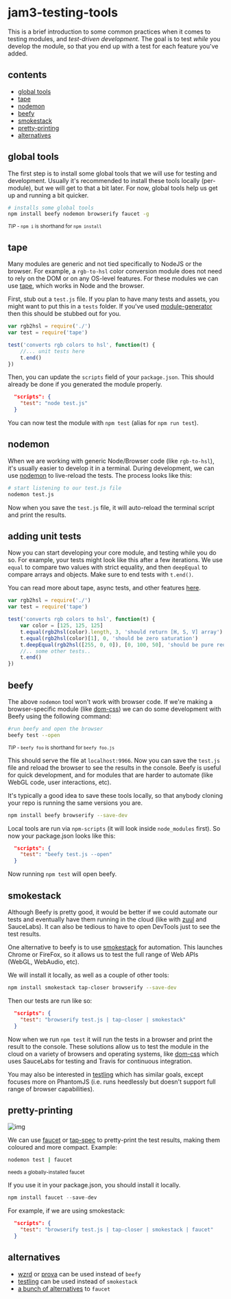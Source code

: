 # jam3-testing-tools

This is a brief introduction to some common practices when it comes to testing modules, and *test-driven development.* The goal is to test *while* you develop the module, so that you end up with a test for each feature you've added. 

## contents

- [global tools](#global-tools)
- [tape](#tape)
- [nodemon](#nodemon)
- [beefy](#beefy)
- [smokestack](#smokestack)
- [pretty-printing](#pretty-printing)
- [alternatives](#alternatives)

## global tools

The first step is to install some global tools that we will use for testing and development. Usually it's recommended to install these tools locally (per-module), but we will get to that a bit later. For now, global tools help us get up and running a bit quicker.

```sh
# installs some global tools
npm install beefy nodemon browserify faucet -g
```

<sup>*TIP* - `npm i` is shorthand for `npm install`</sup>

## tape

Many modules are generic and not tied specifically to NodeJS or the browser. For example, a `rgb-to-hsl` color conversion module does not need to rely on the DOM or on any OS-level features. For these modules we can use [tape](https://www.npmjs.com/package/tape), which works in Node and the browser.

First, stub out a `test.js` file. If you plan to have many tests and assets, you might want to put this in a `tests` folder. If you've used [module-generator](https://github.com/Jam3/Jam3Lessons/wiki/Making-Modules) then this should be stubbed out for you.

```js
var rgb2hsl = require('./')
var test = require('tape')

test('converts rgb colors to hsl', function(t) {
    //... unit tests here
    t.end()
})
```

Then, you can update the `scripts` field of your `package.json`. This should already be done if you generated the module properly.

```json
  "scripts": {
    "test": "node test.js"
  }
```

You can now test the module with `npm test` (alias for `npm run test`).

## nodemon

When we are working with generic Node/Browser code (like `rgb-to-hsl`), it's usually easier to develop it in a terminal. During development, we can use [nodemon](https://www.npmjs.com/package/nodemon) to live-reload the tests. The process looks like this:

```sh
# start listening to our test.js file
nodemon test.js
```

Now when you save the `test.js` file, it will auto-reload the terminal script and print the results. 

## adding unit tests

Now you can start developing your core module, and testing while you do so. For example, your tests might look like this after a few iterations. We use `equal` to compare two values with strict equality, and then `deepEqual` to compare arrays and objects. Make sure to end tests with `t.end()`. 

You can read more about tape, async tests, and other features [here](http://substack.net/how_I_write_tests_for_node_and_the_browser). 

```js
var rgb2hsl = require('./')
var test = require('tape')

test('converts rgb colors to hsl', function(t) {
    var color = [125, 125, 125]
    t.equal(rgb2hsl(color).length, 3, 'should return [H, S, V] array')
    t.equal(rgb2hsl(color)[1], 0, 'should be zero saturation')
    t.deepEqual(rgb2hsl([255, 0, 0]), [0, 100, 50], 'should be pure red')
    //.. some other tests..
    t.end()
})
```

## beefy

The above `nodemon` tool won't work with browser code. If we're making a browser-specific module (like [dom-css](https://github.com/mattdesl/dom-css)) we can do some development with Beefy using the following command:

```sh
#run beefy and open the browser
beefy test --open
```

<sup>*TIP* - `beefy foo` is shorthand for `beefy foo.js`</sup>

This should serve the file at `localhost:9966`. Now you can save the `test.js` file and reload the browser to see the results in the console. Beefy is useful for quick development, and for modules that are harder to automate (like WebGL code, user interactions, etc). 

It's typically a good idea to save these tools locally, so that anybody cloning your repo is running the same versions you are. 

```sh
npm install beefy browserify --save-dev
```

Local tools are run via `npm-scripts` (it will look inside `node_modules` first). So now your package.json looks like this:

```json
  "scripts": {
    "test": "beefy test.js --open"
  }
```

Now running `npm test` will open beefy. 

## smokestack

Although Beefy is pretty good, it would be better if we could automate our tests and eventually have them running in the cloud (like with [zuul](https://github.com/defunctzombie/zuul) and SauceLabs). It can also be tedious to have to open DevTools just to see the test results. 

One alternative to beefy is to use [smokestack](https://www.npmjs.com/package/smokestack) for automation. This launches Chrome or FireFox, so it allows us to test the full range of Web APIs (WebGL, WebAudio, etc).

We will install it locally, as well as a couple of other tools:

```sh
npm install smokestack tap-closer browserify --save-dev
```

Then our tests are run like so:

```json
  "scripts": {
    "test": "browserify test.js | tap-closer | smokestack"
  }
```

Now when we run `npm test` it will run the tests in a browser and print the result to the console. These solutions allow us to test the module in the cloud on a variety of browsers and operating systems, like [dom-css](https://github.com/mattdesl/dom-css) which uses SauceLabs for testing and Travis for continuous integration. 

You may also be interested in [testling](https://www.npmjs.com/package/testling) which has similar goals, except focuses more on PhantomJS (i.e. runs heedlessly but doesn't support full range of browser capabilities). 

## pretty-printing

![img](http://i.imgur.com/bROGMVq.png)

We can use [faucet](https://www.npmjs.com/package/faucet) or [tap-spec](https://www.npmjs.com/package/tap-spec) to pretty-print the test results, making them coloured and more compact. Example: 

```sh
nodemon test | faucet 
```

<sup>needs a globally-installed faucet</sup>

If you use it in your package.json, you should install it locally.

```js 
npm install faucet --save-dev
```

For example, if we are using smokestack:

```json
  "scripts": {
    "test": "browserify test.js | tap-closer | smokestack | faucet"
  }
```

## alternatives

- [wzrd](https://www.npmjs.com/package/wzrd) or [prova](https://www.npmjs.com/package/prova) can be used instead of `beefy`
- [testling](https://www.npmjs.com/package/testling) can be used instead of `smokestack`
- [a bunch of alternatives](https://github.com/substack/tape#pretty-reporters) to `faucet`